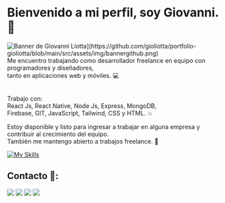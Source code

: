 # Bienvenido a mi perfil, soy Giovanni.👋

<img src="https://github.com/gioliotta/portfolio-gioliotta/blob/main/src/assets/img/bannergithub.png" alt="Banner de Giovanni Liotta](https://github.com/gioliotta/portfolio-gioliotta/blob/main/src/assets/img/bannergithub.png)">
Me encuentro trabajando como desarrollador freelance en equipo con programadores y diseñadores, 
<br /> tanto en aplicaciones web y móviles. 💻
<br /><br />

Trabajo con: <br />
React Js, React Native, Node Js, Express, MongoDB, 
<br /> Firebase, GIT, JavaScript, Tailwind, CSS y HTML. 💥

Estoy disponible y listo para ingresar a trabajar en alguna empresa y contribuir al crecimiento del equipo. 
<br /> También me mantengo abierto a trabajos freelance. :rocket:

[![My Skills](https://skillicons.dev/icons?i=react,nodejs,express,mongo,firebase,js,git,tailwind,css,html&perline=5)](https://skillicons.dev)
## Contacto 📱:
<a href="https://www.linkedin.com/in/giovanniliotta/" target="_blank"><img src="https://img.shields.io/badge/LinkedIn-0077B5?style=for-the-badge&logo=linkedin&logoColor=white" /></a>
<a href="mailto:gioliotta.io@gmail.com" target="_blank"><img src="https://img.shields.io/badge/Gmail-D14836?style=for-the-badge&logo=gmail&logoColor=white" /></a>
<a href="https://t.me/gixi_lym" target="_blank"><img src="https://img.shields.io/badge/Telegram-2CA5E0?style=for-the-badge&logo=telegram&logoColor=white" /></a>
<a href="https://wa.me/2615731250?text=Hola Giovanni, te contacto por..." target="_blank"><img src="https://img.shields.io/badge/WhatsApp-25D366?style=for-the-badge&logo=whatsapp&logoColor=white" /></a>






 

